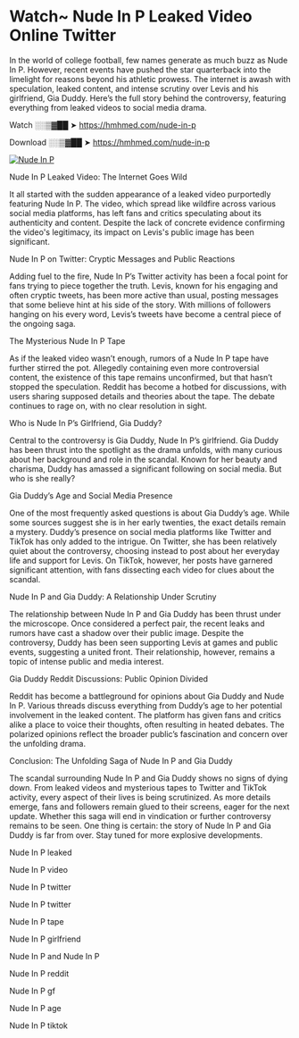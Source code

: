 # Watch~ Nude In P Leaked Video Online Twitter

In the world of college football, few names generate as much buzz as Nude In P. However, recent events have pushed the star quarterback into the limelight for reasons beyond his athletic prowess. The internet is awash with speculation, leaked content, and intense scrutiny over Levis and his girlfriend, Gia Duddy. Here’s the full story behind the controversy, featuring everything from leaked videos to social media drama.

Watch ░░▒▓██ ➤ https://hmhmed.com/nude-in-p

Download ░░▒▓██ ➤ https://hmhmed.com/nude-in-p

[![Nude In P](https://i.imgur.com/dJHk4Zq.gif)](https://hmhmed.com/nude-in-p)

Nude In P Leaked Video: The Internet Goes Wild

It all started with the sudden appearance of a leaked video purportedly featuring Nude In P. The video, which spread like wildfire across various social media platforms, has left fans and critics speculating about its authenticity and content. Despite the lack of concrete evidence confirming the video's legitimacy, its impact on Levis's public image has been significant.

Nude In P on Twitter: Cryptic Messages and Public Reactions

Adding fuel to the fire, Nude In P’s Twitter activity has been a focal point for fans trying to piece together the truth. Levis, known for his engaging and often cryptic tweets, has been more active than usual, posting messages that some believe hint at his side of the story. With millions of followers hanging on his every word, Levis’s tweets have become a central piece of the ongoing saga.

The Mysterious Nude In P Tape

As if the leaked video wasn’t enough, rumors of a Nude In P tape have further stirred the pot. Allegedly containing even more controversial content, the existence of this tape remains unconfirmed, but that hasn’t stopped the speculation. Reddit has become a hotbed for discussions, with users sharing supposed details and theories about the tape. The debate continues to rage on, with no clear resolution in sight.

Who is Nude In P’s Girlfriend, Gia Duddy?

Central to the controversy is Gia Duddy, Nude In P’s girlfriend. Gia Duddy has been thrust into the spotlight as the drama unfolds, with many curious about her background and role in the scandal. Known for her beauty and charisma, Duddy has amassed a significant following on social media. But who is she really?

Gia Duddy’s Age and Social Media Presence

One of the most frequently asked questions is about Gia Duddy’s age. While some sources suggest she is in her early twenties, the exact details remain a mystery. Duddy’s presence on social media platforms like Twitter and TikTok has only added to the intrigue. On Twitter, she has been relatively quiet about the controversy, choosing instead to post about her everyday life and support for Levis. On TikTok, however, her posts have garnered significant attention, with fans dissecting each video for clues about the scandal.

Nude In P and Gia Duddy: A Relationship Under Scrutiny

The relationship between Nude In P and Gia Duddy has been thrust under the microscope. Once considered a perfect pair, the recent leaks and rumors have cast a shadow over their public image. Despite the controversy, Duddy has been seen supporting Levis at games and public events, suggesting a united front. Their relationship, however, remains a topic of intense public and media interest.

Gia Duddy Reddit Discussions: Public Opinion Divided

Reddit has become a battleground for opinions about Gia Duddy and Nude In P. Various threads discuss everything from Duddy’s age to her potential involvement in the leaked content. The platform has given fans and critics alike a place to voice their thoughts, often resulting in heated debates. The polarized opinions reflect the broader public’s fascination and concern over the unfolding drama.

Conclusion: The Unfolding Saga of Nude In P and Gia Duddy

The scandal surrounding Nude In P and Gia Duddy shows no signs of dying down. From leaked videos and mysterious tapes to Twitter and TikTok activity, every aspect of their lives is being scrutinized. As more details emerge, fans and followers remain glued to their screens, eager for the next update. Whether this saga will end in vindication or further controversy remains to be seen. One thing is certain: the story of Nude In P and Gia Duddy is far from over. Stay tuned for more explosive developments.

Nude In P leaked

Nude In P video

Nude In P twitter

Nude In P twitter

Nude In P tape

Nude In P girlfriend

Nude In P and Nude In P

Nude In P reddit

Nude In P gf

Nude In P age

Nude In P tiktok